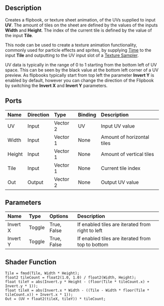 ## Description

Creates a flipbook, or texture sheet animation, of the UVs supplied to input **UV**. The amount of tiles on the sheet are defined by the values of the inputs **Width** and **Height**. The index of the current tile is defined by the value of the input **Tile**.

This node can be used to create a texture animation functionality, commonly used for particle effects and sprites, by supplying [Time](Time-Node.md) to the input **Tile** and outputting to the UV input slot of a [Texture Sampler](Sample-Texture-2D-Node.md).

UV data is typically in the range of 0 to 1 starting from the bottom left of UV space. This can be seen by the black value at the bottom left corner of a UV preview. As flipbooks typically start from top left the parameter **Invert Y** is enabled by default, however you can change the direction of the Flipbook by switching the **Invert X** and **Invert Y** parameters.

## Ports

| Name        | Direction           | Type  | Binding | Description |
|:------------ |:-------------|:-----|:---|:---|
| UV      | Input | Vector 2 | UV | Input UV value |
| Width      | Input | Vector 1 | None | Amount of horizontal tiles |
| Height      | Input | Vector 1 | None | Amount of vertical tiles |
| Tile      | Input | Vector 1 | None | Current tile index |
| Out | Output      |    Vector 2 | None | Output UV value |

## Parameters

| Name        | Type           | Options  | Description |
|:------------ |:-------------|:-----|:---|
| Invert X      | Toggle | True, False | If enabled tiles are iterated from right to left |
| Invert Y      | Toggle | True, False | If enabled tiles are iterated from top to bottom |

## Shader Function

```
Tile = fmod(Tile, Width * Height);
float2 tileCount = float2(1.0, 1.0) / float2(Width, Height);
float tileY = abs(Invert.y * Height - (floor(Tile * tileCount.x) + Invert.y * 1));
float tileX = abs(Invert.x * Width - ((Tile - Width * floor(Tile * tileCount.x)) + Invert.x * 1));
Out = (UV + float2(tileX, tileY)) * tileCount;
```
